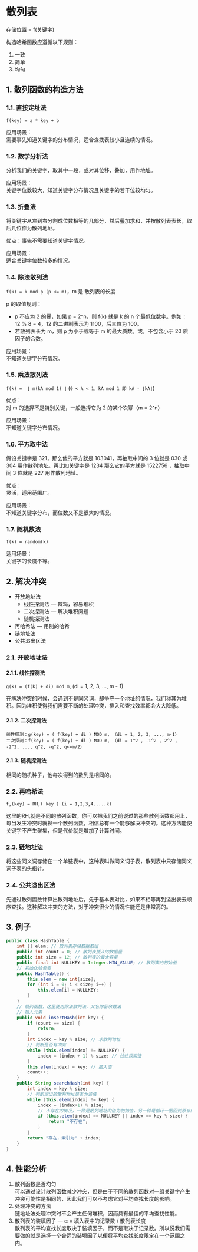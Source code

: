 # 散列表

存储位置 = f(关键字)

构造哈希函数应遵循以下规则：

1. 一致
2. 简单
3. 均匀

## 1. 散列函数的构造方法

### 1.1. 直接定址法

`f(key) = a * key + b`

应用场景：  
需要事先知道关键字的分布情况，适合查找表较小且连续的情况。

### 1.2. 数学分析法

分析我们的关键字，取其中一段，或对其位移，叠加，用作地址。

应用场景：  
关键字位数较大，知道关键字分布情况且关键字的若干位较均匀。

### 1.3. 折叠法

将关键字从左到右分割成位数相等的几部分，然后叠加求和，并按散列表表长，取后几位作为散列地址。

优点：事先不需要知道关键字情况。

应用场景：  
适合关键字位数较多的情况。

### 1.4. 除法散列法

`f(k) = k mod p (p <= m)`，m 是 散列表的长度

p 的取值规则：

- p 不应为 2 的幂，如果 p = 2^n，则 f(k) 就是 k 的 n 个最低位数字。例如：
  12 % 8 = 4，12 的二进制表示为 1100，后三位为 100。
- 若散列表长为 m，则 p 为小于或等于 m 的最大质数。或，不包含小于 20 质因子的合数。

应用场景：  
不知道关键字分布情况。

### 1.5. 乘法散列法

`f(k) =  ⌊ m(kA mod 1) ⌋` (`0 < A < 1，kA mod 1 即 kA - ⌊kA⌋`)

优点：  
对 m 的选择不是特别关键，一般选择它为 2 的某个次幂（m = 2^n）

应用场景：  
不知道关键字分布情况。

### 1.6. 平方取中法

假设关键字是 321，那么他的平方就是 103041，再抽取中间的 3 位就是 030 或 304 用作散列地址。再比如关键字是 1234 那么它的平方就是 1522756 ，抽取中间 3 位就是 227 用作散列地址。

优点：  
灵活，适用范围广。

应用场景：  
不知道关键字分布，而位数又不是很大的情况。

### 1.7. 随机数法

`f(k) = random(k)`

适用场景：  
关键字的长度不等。

## 2. 解决冲突

- 开放地址法
  - 线性探测法 — 辣鸡，容易堆积
  - 二次探测法 — 解决堆积问题
  - 随机探测法
- 再哈希法 — 用别的哈希
- 链地址法
- 公共溢出区法

### 2.1. 开放地址法

#### 2.1.1. 线性探测法

`g(k) = (f(k) + di) mod m`, (di = 1, 2, 3, ..., m - 1)

在解决冲突的时候，会遇到不是同义词，却争夺一个地址的情况，我们称其为堆积。因为堆积使得我们需要不断的处理冲突，插入和查找效率都会大大降低。

#### 2.1.2. 二次探测法

```
线性探测：g(key) = ( f(key) + di ) MOD m, （di = 1, 2, 3, ..., m-1）
二次探测：f(key) = ( f(key) + di ) MOD m, （di = 1^2 , -1^2 , 2^2 , -2^2, ..., q^2, -q^2, q<=m/2）
```

#### 2.1.3. 随机探测法

相同的随机种子，他每次得到的数列是相同的。

### 2.2. 再哈希法

`f,(key) = RH,( key ) (i = 1,2,3,4.....k)`

这里的RH,就是不同的散列函数，你可以把我们之前说过的那些散列函数都用上，每当发生冲突时就换一个散列函数，相信总有一个能够解决冲突的。这种方法能使关键字不产生聚集，但是代价就是增加了计算时间。

### 2.3. 链地址法

将这些同义词存储在一个单链表中，这种表叫做同义词子表，散列表中只存储同义词子表的头指针。

### 2.4. 公共溢出区法

先通过散列函数计算出散列地址后，先于基本表对比，如果不相等再到溢出表去顺序查找。这种解决冲突的方法，对于冲突很少的情况性能还是非常高的。

## 3. 例子

```java
public class HashTable {
    int [] elem; // 散列表存储数据数组
    public int count = 0; // 散列表插入的数据量
    public int size = 12; // 散列表的最大容量
    public final int NULLKEY = Integer.MIN_VALUE; // 散列表的初始值
    // 初始化哈希表
    public HashTable() {
        this.elem = new int[size];
        for (int i = 0; i < size; i++) {
            this.elem[i] = NULLKEY;
        }
    }
    // 散列函数，这里使用除法散列法，又名除留余数法
    // 插入元素
    public void insertHash(int key) {
        if (count == size) {
            return;
        }
        int index = key % size; // 求散列地址
        // 判断是否有冲突
        while (this.elem[index] != NULLKEY) {
            index = (index + 1) % size; // 线性探索法
        }
        this.elem[index] = key; // 插入值
        count++;
    }
    public String searchHash(int key) {
        int index = key % size;
        // 判断求出的散列地址是否为该值
        while (this.elem[index] != key) {
            index = (index+1) % size;
            // 不存在的情况，一种是散列地址的值为初始值，另一种是循环一圈回到原来的位置
            if (this.elem[index] == NULLKEY || index == key % size) {
                return "不存在";
            }
        }
        return "存在，索引为" + index;
    }
}
```

## 4. 性能分析

1. 散列函数是否均匀  
   可以通过设计散列函数减少冲突，但是由于不同的散列函数对一组关键字产生冲突可能性是相同的，因此我们可以不考虑它对平均查找长度的影响。
2. 处理冲突的方法  
   链地址法处理冲突时不会产生任何堆积，因而具有最佳的平均查找性能。
3. 散列表的装填因子 — α = 填入表中的记录数 / 散列表长度  
   散列表的平均查找长度取决于装填因子，而不是取决于记录数。所以说我们需要做的就是选择一个合适的装填因子以便将平均查找长度限定在一个范围之内。
